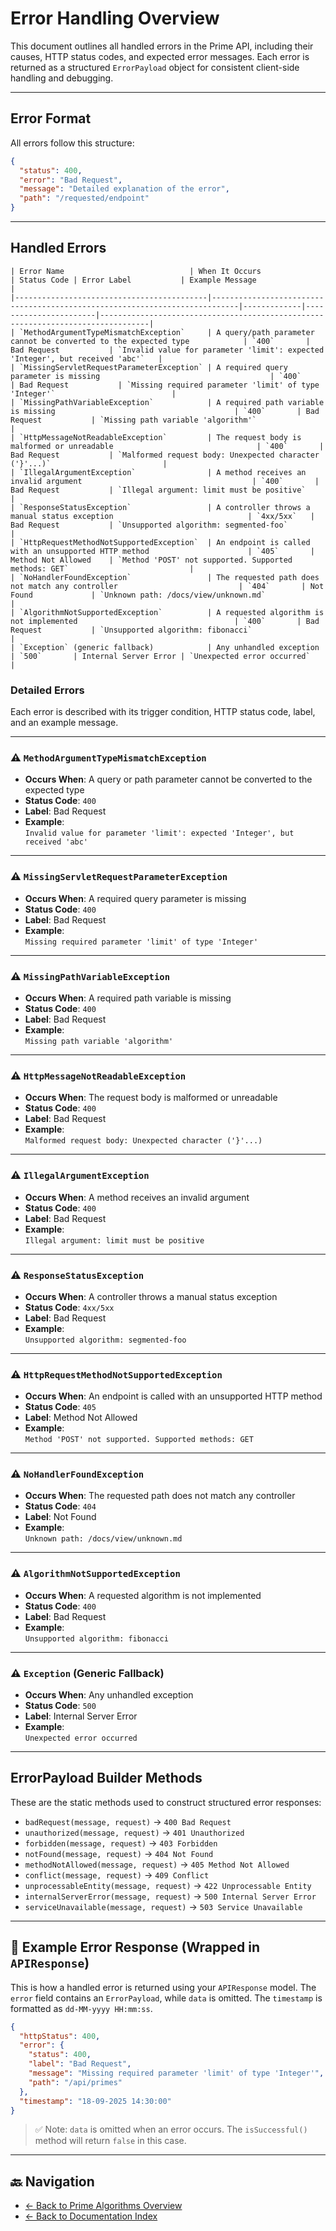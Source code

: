 # Error Handling Overview

This document outlines all handled errors in the Prime API, including their causes, HTTP status codes, and expected error messages. Each error is returned as a structured `ErrorPayload` object for consistent client-side handling and debugging.

---

## Error Format

All errors follow this structure:

```json
{
  "status": 400,
  "error": "Bad Request",
  "message": "Detailed explanation of the error",
  "path": "/requested/endpoint"
}
```

---

## Handled Errors
```
| Error Name                            | When It Occurs                                                                 | Status Code | Error Label           | Example Message                                                                 |
|-------------------------------------------|----------------------------------------------------------------------------|-------------|-----------------------|---------------------------------------------------------------------------------|
| `MethodArgumentTypeMismatchException`     | A query/path parameter cannot be converted to the expected type            | `400`       | Bad Request           | `Invalid value for parameter 'limit': expected 'Integer', but received 'abc'`   |
| `MissingServletRequestParameterException` | A required query parameter is missing                                      | `400`       | Bad Request           | `Missing required parameter 'limit' of type 'Integer'`                          |
| `MissingPathVariableException`            | A required path variable is missing                                        | `400`       | Bad Request           | `Missing path variable 'algorithm'`                                             |
| `HttpMessageNotReadableException`         | The request body is malformed or unreadable                                | `400`       | Bad Request           | `Malformed request body: Unexpected character ('}'...)`                         |
| `IllegalArgumentException`                | A method receives an invalid argument                                      | `400`       | Bad Request           | `Illegal argument: limit must be positive`                                      |
| `ResponseStatusException`                 | A controller throws a manual status exception                              | `4xx/5xx`   | Bad Request           | `Unsupported algorithm: segmented-foo`                                          |
| `HttpRequestMethodNotSupportedException`  | An endpoint is called with an unsupported HTTP method                      | `405`       | Method Not Allowed    | `Method 'POST' not supported. Supported methods: GET`                           |
| `NoHandlerFoundException`                 | The requested path does not match any controller                           | `404`       | Not Found             | `Unknown path: /docs/view/unknown.md`                                           |
| `AlgorithmNotSupportedException`          | A requested algorithm is not implemented                                   | `400`       | Bad Request           | `Unsupported algorithm: fibonacci`                                              |
| `Exception` (generic fallback)            | Any unhandled exception                                                    | `500`       | Internal Server Error | `Unexpected error occurred`                                                     |
```


### Detailed Errors

Each error is described with its trigger condition, HTTP status code, label, and an example message.

---

### ⚠️ `MethodArgumentTypeMismatchException`
- **Occurs When**: A query or path parameter cannot be converted to the expected type
- **Status Code**: `400`
- **Label**: Bad Request
- **Example**:  
  `Invalid value for parameter 'limit': expected 'Integer', but received 'abc'`

---

### ⚠️ `MissingServletRequestParameterException`
- **Occurs When**: A required query parameter is missing
- **Status Code**: `400`
- **Label**: Bad Request
- **Example**:  
  `Missing required parameter 'limit' of type 'Integer'`

---

### ⚠️ `MissingPathVariableException`
- **Occurs When**: A required path variable is missing
- **Status Code**: `400`
- **Label**: Bad Request
- **Example**:  
  `Missing path variable 'algorithm'`

---

### ⚠️ `HttpMessageNotReadableException`
- **Occurs When**: The request body is malformed or unreadable
- **Status Code**: `400`
- **Label**: Bad Request
- **Example**:  
  `Malformed request body: Unexpected character ('}'...)`

---

### ⚠️ `IllegalArgumentException`
- **Occurs When**: A method receives an invalid argument
- **Status Code**: `400`
- **Label**: Bad Request
- **Example**:  
  `Illegal argument: limit must be positive`

---

### ⚠️ `ResponseStatusException`
- **Occurs When**: A controller throws a manual status exception
- **Status Code**: `4xx/5xx`
- **Label**: Bad Request
- **Example**:  
  `Unsupported algorithm: segmented-foo`

---

### ⚠️ `HttpRequestMethodNotSupportedException`
- **Occurs When**: An endpoint is called with an unsupported HTTP method
- **Status Code**: `405`
- **Label**: Method Not Allowed
- **Example**:  
  `Method 'POST' not supported. Supported methods: GET`

---

### ⚠️ `NoHandlerFoundException`
- **Occurs When**: The requested path does not match any controller
- **Status Code**: `404`
- **Label**: Not Found
- **Example**:  
  `Unknown path: /docs/view/unknown.md`

---

### ⚠️ `AlgorithmNotSupportedException`
- **Occurs When**: A requested algorithm is not implemented
- **Status Code**: `400`
- **Label**: Bad Request
- **Example**:  
  `Unsupported algorithm: fibonacci`

---

### ⚠️ `Exception` (Generic Fallback)
- **Occurs When**: Any unhandled exception
- **Status Code**: `500`
- **Label**: Internal Server Error
- **Example**:  
  `Unexpected error occurred`

---
## ErrorPayload Builder Methods

These are the static methods used to construct structured error responses:

- `badRequest(message, request)` → `400 Bad Request`
- `unauthorized(message, request)` → `401 Unauthorized`
- `forbidden(message, request)` → `403 Forbidden`
- `notFound(message, request)` → `404 Not Found`
- `methodNotAllowed(message, request)` → `405 Method Not Allowed`
- `conflict(message, request)` → `409 Conflict`
- `unprocessableEntity(message, request)` → `422 Unprocessable Entity`
- `internalServerError(message, request)` → `500 Internal Server Error`
- `serviceUnavailable(message, request)` → `503 Service Unavailable`

---

## 🧩 Example Error Response (Wrapped in `APIResponse`)

This is how a handled error is returned using your `APIResponse` model. The `error` field contains an `ErrorPayload`, while `data` is omitted. The `timestamp` is formatted as `dd-MM-yyyy HH:mm:ss`.

```json
{
  "httpStatus": 400,
  "error": {
    "status": 400,
    "label": "Bad Request",
    "message": "Missing required parameter 'limit' of type 'Integer'",
    "path": "/api/primes"
  },
  "timestamp": "18-09-2025 14:30:00"
}
```

> ✅ Note: `data` is omitted when an error occurs. The `isSuccessful()` method will return `false` in this case.

---

## 🔙 Navigation

- [← Back to Prime Algorithms Overview](/docs/view/prime-algorithms.md)
- [← Back to Documentation Index](/docs)